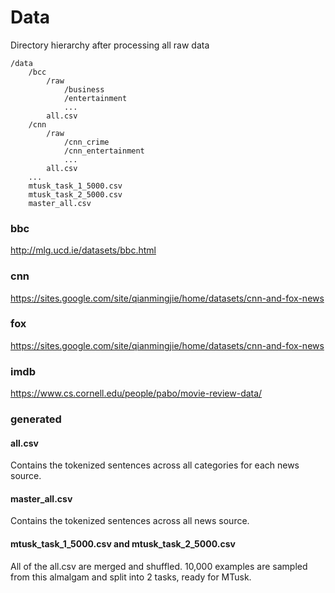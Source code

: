 # Data

Directory hierarchy after processing all raw data

```
/data
    /bcc
        /raw
            /business
            /entertainment
            ...
        all.csv
    /cnn
        /raw
            /cnn_crime
            /cnn_entertainment
            ...
        all.csv
    ...
    mtusk_task_1_5000.csv
    mtusk_task_2_5000.csv
    master_all.csv
```


### bbc

http://mlg.ucd.ie/datasets/bbc.html

### cnn

https://sites.google.com/site/qianmingjie/home/datasets/cnn-and-fox-news

### fox

https://sites.google.com/site/qianmingjie/home/datasets/cnn-and-fox-news

### imdb

https://www.cs.cornell.edu/people/pabo/movie-review-data/

### generated

#### all.csv

Contains the tokenized sentences across all categories for each news source.

#### master_all.csv

Contains the tokenized sentences across all news source.

#### mtusk_task_1_5000.csv and mtusk_task_2_5000.csv

All of the all.csv are merged and shuffled. 10,000 examples are sampled from this almalgam and split into 2 tasks, ready for MTusk.